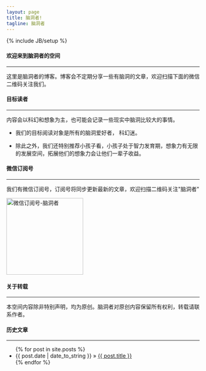 ```yaml
---
layout: page
title: 脑洞者!
tagline: 脑洞者
---
```

{% include JB/setup %}

#### 欢迎来到脑洞者的空间
-------
这里是脑洞者的博客。博客会不定期分享一些有脑洞的文章，欢迎扫描下面的微信二维码关注我们。



#### 目标读者
--------
内容会以科幻和想象为主，也可能会记录一些现实中脑洞比较大的事情。

* 我们的目标阅读对象是所有的脑洞爱好者， 科幻迷。

* 除此之外，我们还特别推荐小孩子看，小孩子处于智力发育期，想象力有无限的发展空间，拓展他们的想象力会让他们一辈子收益。


#### 微信订阅号
-----

我们有微信订阅号，订阅号将同步更新最新的文章，欢迎扫描二维码关注"脑洞者"

<img src="{{ site.url }}/assets/img/qrcode_for_naodongzhe.jpg" width="200" height="200" title="微信订阅号-脑洞者" />	


#### 关于转载
-----
本空间内容除非特别声明，均为原创。脑洞者对原创内容保留所有权利，转载请联系作者。

#### 历史文章
----
<ul class="posts">
  {% for post in site.posts %}
    <li><span>{{ post.date | date_to_string }}</span> &raquo; <a href="{{ BASE_PATH }}{{ post.url }}">{{ post.title }}</a></li>
  {% endfor %}
</ul>
